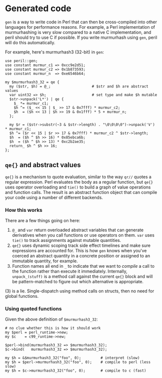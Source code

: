 # Generated code
`gen` is a way to write code in Perl that can then be cross-compiled into other
languages for performance reasons. For example, a Perl implementation of
murmurhashing is very slow compared to a native C implementation, and peril
should try to use C if possible. If you write murmurhash using `gen`, peril
will do this automatically.

For example, here's murmurhash3 (32-bit) in `gen`:

```
use peril::gen;
use constant murmur_c1 => 0xcc9e2d51;
use constant murmur_c2 => 0x1b873593;
use constant murmur_n  => 0xe6546b64;

my $murmurhash3_32 = qe {
  my ($str, $h) = @_;                   # $str and $h are abstract values
  var uint32 => $h;                     # set type and make $h mutable
  $str->unpack('L*') | qe {
    $_ *= murmur_c1;
    $h ^= ($_ << 15 | $_ >> 17 & 0x7fff) * murmur_c2;
    $h  = ($h << 13 | $h >> 19 & 0x1fff) * 5 + murmur_n;
  };

  my $r = ($str->substr(~3 & $str->length) . "\0\0\0\0")->unpack('V') * murmur_c1;
  $h ^= ($r << 15 | $r >> 17 & 0x7fff) * murmur_c2 ^ $str->length;
  $h  = ($h ^ $h >> 16) * 0x85ebca6b;
  $h  = ($h ^ $h >> 13) * 0xc2b2ae35;
  return_ $h ^ $h >> 16;
};
```

## `qe{}` and abstract values
`qe{}` is a mechanism to quote evaluation, similar to the way `qr//` quotes a
regular expression. Perl evaluates the body as a regular function, but `qe{}`
uses operator overloading and `tie()` to build a graph of value operations and
function calls. The result is an abstract function object that can compile your
code using a number of different backends.

### How this works
There are a few things going on here:

1. `@_` and `var` return overloaded abstract variables that can generate
   derivatives when you call functions or use operators on them. `var` uses
   `tie()` to track assignments against mutable quantities.
2. `qe{}` uses dynamic scoping track side effect timelines and make sure
   expressions are accounted for. This is how `gen` knows when you've coerced
   an abstract quantity in a concrete position or assigned to an immutable
   quantity, for example.
3. Function names all end in `_` to indicate that we want to _compile_ a call
   to the function rather than execute it immediately. Internally,
   `unpack_(stuff)` is a method call against the current `qe{}` block and will
   be pattern-matched to figure out which alternative is appropriate.

(3) is a lie. Single-dispatch using method calls on structs, then no need for
global functions.

### Using quoted functions
Given the above definition of `$murmurhash3_32`:

```
# no clue whether this is how it should work
my $perl = perl_runtime->new;
my $c    = c99_runtime->new;

$perl->bind(murmurhash3_32 => $murmurhash3_32);
$c->bind(   murmurhash3_32 => $murmurhash3_32);

my $h = &$murmurhash3_32("foo", 0);         # interpret (slow)
my $h = $perl->murmurhash3_32("foo", 0);    # compile to perl (less slow)
my $h = $c->murmurhash3_32("foo", 0);       # compile to c (fast)
```

